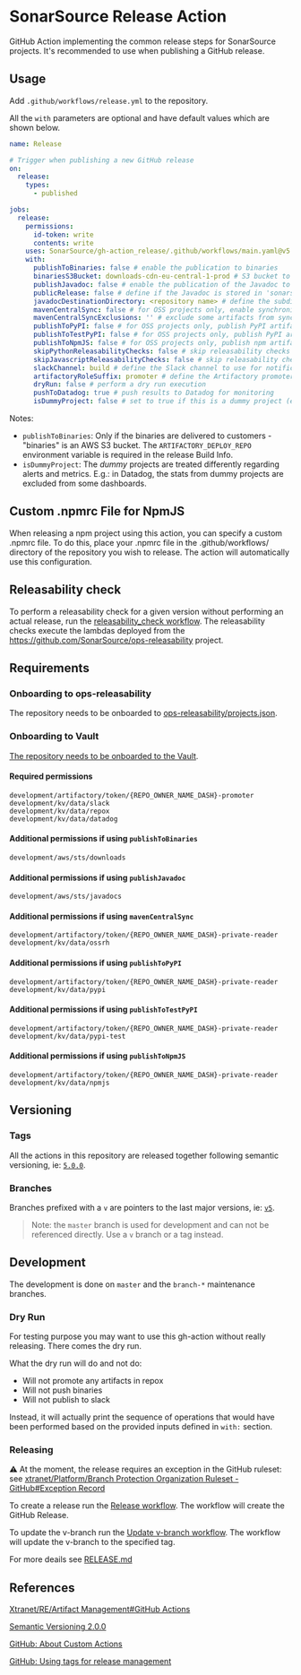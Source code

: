 # SonarSource Release Action

GitHub Action implementing the common release steps for SonarSource projects. It's recommended to use when publishing a GitHub release.

## Usage

Add `.github/workflows/release.yml` to the repository.

All the `with` parameters are optional and have default values which are shown below.

```yaml
name: Release

# Trigger when publishing a new GitHub release
on:
  release:
    types:
      - published

jobs:
  release:
    permissions:
      id-token: write
      contents: write
    uses: SonarSource/gh-action_release/.github/workflows/main.yaml@v5
    with:
      publishToBinaries: false # enable the publication to binaries
      binariesS3Bucket: downloads-cdn-eu-central-1-prod # S3 bucket to use for the binaries
      publishJavadoc: false # enable the publication of the Javadoc to https://javadocs.sonarsource.org/
      publicRelease: false # define if the Javadoc is stored in 'sonarsource-public-releases' (or 'sonarsource-private-releases' if false)
      javadocDestinationDirectory: <repository name> # define the subdir to use in https://javadocs.sonarsource.org/
      mavenCentralSync: false # for OSS projects only, enable synchronization to Maven Central
      mavenCentralSyncExclusions: '' # exclude some artifacts from synchronization
      publishToPyPI: false # for OSS projects only, publish PyPI artifacts to https://pypi.org/
      publishToTestPyPI: false # for OSS projects only, publish PyPI artifacts to https://test.pypi.org/
      publishToNpmJS: false # for OSS projects only, publish npm artifacts to https://www.npmjs.com/
      skipPythonReleasabilityChecks: false # skip releasability checks for Python projects
      skipJavascriptReleasabilityChecks: false # skip releasability checks for Javascript projects
      slackChannel: build # define the Slack channel to use for notifications
      artifactoryRoleSuffix: promoter # define the Artifactory promoter role suffix
      dryRun: false # perform a dry run execution
      pushToDatadog: true # push results to Datadog for monitoring
      isDummyProject: false # set to true if this is a dummy project (e.g. sonar-dummy)
```

Notes:

- `publishToBinaries`: Only if the binaries are delivered to customers - "binaries" is an AWS S3 bucket. The `ARTIFACTORY_DEPLOY_REPO`
  environment variable is required in the release Build Info.
- `isDummyProject`: The _dummy_ projects are treated differently regarding alerts and metrics. E.g.: in Datadog, the stats from dummy
  projects are excluded from some dashboards.

## Custom .npmrc File for NpmJS

When releasing a npm project using this action, you can specify a custom .npmrc file. To do this, place your .npmrc file in the
.github/workflows/ directory of the repository you wish to release. The action will automatically use this configuration.

## Releasability check

To perform a releasability check for a given version without performing an actual release, run
the [releasability_check workflow](https://github.com/SonarSource/gh-action_releasability/actions/workflows/releasability_checks.yml).
The releasability checks execute the lambdas deployed from the https://github.com/SonarSource/ops-releasability project.

## Requirements

### Onboarding to ops-releasability

The repository needs to be onboarded
to [ops-releasability/projects.json](https://github.com/SonarSource/ops-releasability/blob/master/infra/projects.json).

### Onboarding to Vault

[The repository needs to be onboarded to the Vault](https://xtranet-sonarsource.atlassian.net/wiki/spaces/RE/pages/2466316312/HashiCorp+Vault#Onboarding-a-Repository-on-Vault).

#### Required permissions

```
development/artifactory/token/{REPO_OWNER_NAME_DASH}-promoter
development/kv/data/slack
development/kv/data/repox
development/kv/data/datadog
```

#### Additional permissions if using `publishToBinaries`

```
development/aws/sts/downloads
```

#### Additional permissions if using `publishJavadoc`

```
development/aws/sts/javadocs
```

#### Additional permissions if using `mavenCentralSync`

```
development/artifactory/token/{REPO_OWNER_NAME_DASH}-private-reader
development/kv/data/ossrh
```

#### Additional permissions if using `publishToPyPI`

```
development/artifactory/token/{REPO_OWNER_NAME_DASH}-private-reader
development/kv/data/pypi
```

#### Additional permissions if using `publishToTestPyPI`

```
development/artifactory/token/{REPO_OWNER_NAME_DASH}-private-reader
development/kv/data/pypi-test
```

#### Additional permissions if using `publishToNpmJS`

```
development/artifactory/token/{REPO_OWNER_NAME_DASH}-private-reader
development/kv/data/npmjs
```

## Versioning

### Tags

All the actions in this repository are released together following semantic versioning,
ie: [`5.0.0`](https://github.com/SonarSource/gh-action_release/releases/tag/5.0.0).

### Branches

Branches prefixed with a `v` are pointers to the last major versions, ie: [`v5`](https://github.com/SonarSource/gh-action_release/tree/v5).

> Note: the `master` branch is used for development and can not be referenced directly. Use a `v` branch or a tag instead.

## Development

The development is done on `master` and the `branch-*` maintenance branches.

### Dry Run

For testing purpose you may want to use this gh-action without really releasing.
There comes the dry run.

What the dry run will do and not do:

* Will not promote any artifacts in repox
* Will not push binaries
* Will not publish to slack

Instead, it will actually print the sequence of operations that would have
been performed based on the provided inputs defined in `with:` section.

### Releasing

⚠️ At the moment, the release requires an exception in the GitHub ruleset:
see [xtranet/Platform/Branch Protection Organization Ruleset - GitHub#Exception Record](https://xtranet-sonarsource.atlassian.net/wiki/spaces/Platform/pages/4008509456/Branch+Protection+Organization+Ruleset+-+GitHub#Exception-Record)

To create a release run the [Release workflow](https://github.com/SonarSource/gh-action_release/actions/workflows/release.yml). The workflow
will create the GitHub Release.

To update the v-branch run
the [Update v-branch workflow](https://github.com/SonarSource/gh-action_release/actions/workflows/update-v-branch.yml). The workflow will
update the v-branch to the specified tag.

For more deails see [RELEASE.md](./RELEASE.md)

## References

[Xtranet/RE/Artifact Management#GitHub Actions](https://xtranet-sonarsource.atlassian.net/wiki/spaces/RE/pages/872153170/Artifact+Management#GitHub-Actions)

[Semantic Versioning 2.0.0](https://semver.org/)

[GitHub: About Custom Actions](https://docs.github.com/en/actions/creating-actions/about-custom-actions)

[GitHub: Using tags for release management](https://docs.github.com/en/actions/creating-actions/about-custom-actions#using-tags-for-release-management)
